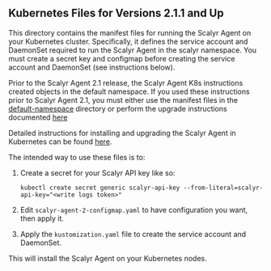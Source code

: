 ## Kubernetes Files for Versions 2.1.1 and Up

This directory contains the manifest files for running the Scalyr Agent on your Kubernetes cluster.
Specifically, it defines the service account and DaemonSet required to run the Scalyr Agent in the
scalyr namespace. You must create a secret key and configmap before creating the service account
and DaemonSet (see instructions below).

Prior to the Scalyr Agent 2.1 release, the Scalyr Agent K8s instructions created objects in the default
namespace. If you used these instructions prior to Scalyr Agent 2.1, you must either use the manifest
files in the [default-namespace](./default-namespace) directory or perform the upgrade instructions
documented [here](https://app.scalyr.com/help/install-agent-kubernetes)

Detailed instructions for installing and upgrading the Scalyr Agent in Kubernetes can be found [here](https://app.scalyr.com/help/install-agent-kubernetes).

The intended way to use these files is to:
1. Create a secret for your Scalyr API key like so:

    ```kubectl create secret generic scalyr-api-key --from-literal=scalyr-api-key="<write logs token>"```

2. Edit `scalyr-agent-2-configmap.yaml` to have configuration you want, then apply it.
3. Apply the `kustomization.yaml` file to create the service account and DaemonSet.

This will install the Scalyr Agent on your Kubernetes nodes.

